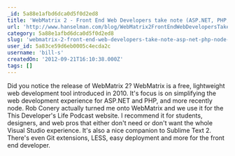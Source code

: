 ```yaml
---
_id: 5a88e1afbd6dca0d5f0d2ed8
title: 'WebMatrix 2 - Front End Web Developers take note (ASP.NET, PHP, node.js and more)'
url: 'http://www.hanselman.com/blog/WebMatrix2FrontEndWebDevelopersTakeNoteASPNETPHPNodejsAndMore.aspx'
category: 5a88e1afbd6dca0d5f0d2ed8
slug: 'webmatrix-2-front-end-web-developers-take-note-asp-net-php-node-js-and-more'
user_id: 5a83ce59d6eb0005c4ecda2c
username: 'bill-s'
createdOn: '2012-09-21T16:10:38.000Z'
tags: []
---
```


Did you notice the release of WebMatrix 2? WebMatrix is a free, lightweight web development tool introduced in 2010. It's focus is on simplifying the web development experience for ASP.NET and PHP, and more recently node. Rob Conery actually turned me onto WebMatrix and we use it for the This Developer's Life Podcast website. I recommend it for students, designers, and web pros that either don't need or don't want the whole Visual Studio experience. It's also a nice companion to Sublime Text 2. There's even Git extensions, LESS, easy deployment and more for the front end developer.
